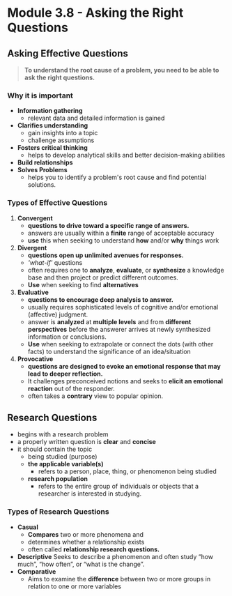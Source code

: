 # Module 3.8 - Asking the Right Questions

## Asking Effective Questions

> **To understand the root cause of a problem, you need to be able to ask the right questions.**

### Why it is important

- **Information gathering**
  - relevant data and detailed information is gained
- **Clarifies understanding**
  - gain insights into a topic
  - challenge assumptions
- **Fosters critical thinking**
  - helps to develop analytical skills and better decision-making abilities
- **Build relationships**
- **Solves Problems**
  - helps you to identify a problem's root cause and find potential solutions.

### Types of Effective Questions

1. **Convergent**
   - **questions to drive toward a specific range of answers.**
   - answers are usually within a **finite** range of acceptable accuracy
   - **use** this when seeking to understand **how** and/or **why** things work
2. **Divergent**
   - **questions open up unlimited avenues for responses.**
   - *'what-if'* questions
   - often requires one to **analyze**, **evaluate**, or **synthesize** a knowledge base and then project or predict different outcomes.
   - **Use** when seeking to find **alternatives**
3. **Evaluative**
   - **questions to encourage deep analysis to answer.**
   - usually requires sophisticated levels of cognitive and/or emotional (affective) judgment.
   - answer is **analyzed** at **multiple levels** and from **different perspectives** before the answerer arrives at newly synthesized information or conclusions.
   - **Use** when seeking to extrapolate or connect the dots (with other facts) to understand the significance of an idea/situation
4. **Provocative**
   - **questions are designed to evoke an emotional response that may lead to deeper reflection.**
   - It challenges preconceived notions and seeks to **elicit an emotional reaction** out of the responder.
   - often takes a **contrary** view to popular opinion.

## Research Questions

- begins with a research problem
- a properly written question is **clear** and **concise**
- it should contain the topic
  - being studied (purpose)
  - **the applicable variable(s)**
    - refers to a person, place, thing, or phenomenon being studied
  - **research population**
    - refers to the entire group of individuals or objects that a researcher is interested in studying.

### Types of Research Questions

- **Casual**
  - **Compares** two or more phenomena and
  - determines whether a relationship exists
  - often called **relationship research questions.**
- **Descriptive**
  Seeks to describe a phenomenon and often study “how much”, “how often”, or “what is the change”.
- **Comparative**
  - Aims to examine the **difference** between two or more groups in relation to one or more variables
